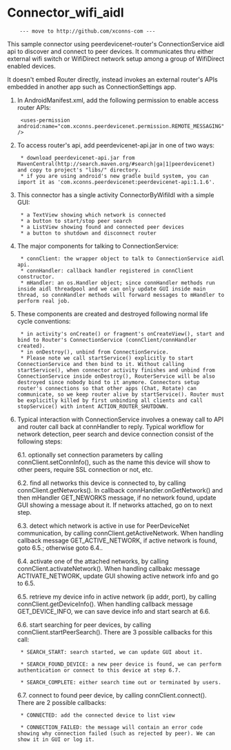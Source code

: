 Connector_wifi_aidl
===================

        --- move to http://github.com/xconns-com ---

This sample connector using peerdevicenet-router's ConnectionService aidl api to discover and connect to peer devices. It communicates thru either external wifi switch or WifiDirect network setup among a group of WifiDirect enabled devices.

It doesn't embed Router directly, instead invokes an external router's APIs embedded in another app such as ConnectionSettings app. 

1. In AndroidManifest.xml, add the following permission to enable access router APIs:

		<uses-permission android:name="com.xconns.peerdevicenet.permission.REMOTE_MESSAGING" />


2. To access router's api, add peerdevicenet-api.jar in one of two ways:
             
        * download peerdevicenet-api.jar from MavenCentral(http://search.maven.org/#search|ga|1|peerdevicenet) and copy to project's "libs/" directory.
        * if you are using android's new gradle build system, you can import it as 'com.xconns.peerdevicenet:peerdevicenet-api:1.1.6'.


3. This connector has a single activity ConnectorByWifiIdl with a simple GUI:

		* a TextView showing which network is connected
		* a button to start/stop peer search
		* a ListView showing found and connected peer devices
		* a button to shutdown and disconnect router


4. The major components for talking to ConnectionService:
	
		* connClient: the wrapper object to talk to ConnectionService aidl api.
		* connHandler: callback handler registered in connClient constructor.
		* mHandler: an os.Handler object; since connHandler methods run inside aidl threadpool and we can only update GUI inside main thread, so connHandler methods will forward messages to mHandler to perform real job.

5. These components are created and destroyed following normal life cycle conventions:

		* in activity's onCreate() or fragment's onCreateView(), start and bind to Router's ConnectionService (connClient/connHandler created). 
		* in onDestroy(), unbind from ConnectionService.
		* Please note we call startService() explicitly to start ConnectionService and then bind to it. Without calling startService(), when connector activity finishes and unbind from ConnectionService inside onDestroy(), RouterService will be also destroyed since nobody bind to it anymore. Connectors setup router's connections so that other apps (Chat, Rotate) can communicate, so we keep router alive by startService(). Router must be explicitly killed by first unbinding all clients and call stopService() with intent ACTION_ROUTER_SHUTDOWN.


6. Typical interaction with ConnectionService involves a oneway call to API and router call back at connHandler to reply. Typical workflow for network detection, peer search and device connection consist of the following steps:

	6.1. optionally set connection parameters by calling connClient.setConnInfo(), such as the name this device will show to other peers, require SSL connection or not, etc.

	6.2. find all networks this device is connected to, by calling connClient.getNetworks(). In callback connHandler.onGetNetwork() and then mHandler GET_NEWORKS message, if no network found, update GUI showing a message about it. If networks attached, go on to next step.

	6.3. detect which network is active in use for PeerDeviceNet communication, by calling connClient.getActiveNetwork. When handling callback message GET_ACTIVE_NETWORK, if active network is found, goto 6.5.; otherwise goto 6.4..

	6.4. activate one of the attached networks, by calling connClient.activateNetwork(). When handling callbakc message ACTIVATE_NETWORK, update GUI showing active network info and go to 6.5.

	6.5. retrieve my device info in active network (ip addr, port), by calling connClient.getDeviceInfo(). When handling callback message GET_DEVICE_INFO, we can save device info and start search at 6.6.

	6.6. start searching for peer devices, by calling connClient.startPeerSearch(). There are 3 possible callbacks for this call:

		* SEARCH_START: search started, we can update GUI about it.

		* SEARCH_FOUND_DEVICE: a new peer device is found, we can perform authentication or connect to this device at step 6.7.

		* SEARCH_COMPLETE: either search time out or terminated by users.

	6.7. connect to found peer device, by calling connClient.connect(). There are 2 possible callbacks:

		* CONNECTED: add the connected device to list view
		
		* CONNECTION_FAILED: the message will contain an error code showing why connection failed (such as rejected by peer). We can show it in GUI or log it.


